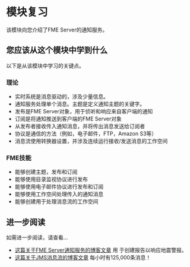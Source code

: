 # 模块复习

该模块向您介绍了FME Server的通知服务。

## 您应该从这个模块中学到什么 ##

以下是从该模块中学习的关键点。

### 理论 ###

- 实时系统是消息驱动的，涉及少量信息。
- 通知服务处理单个消息。主题是定义通知主题的关键字。
- 发布是FME Server对象，用于侦听和响应来自客户端的通知
- 订阅是将通知推送到客户端的FME Server对象
- 从发布者接收传入通知消息，并将传出消息发送给订阅者
- 协议是通信的方法（例如，电子邮件，FTP，Amazon S3等）
- 消息流使用转换器设置，并涉及连续运行接收/发送消息的工作空间

### FME技能 ###

- 能够创建主题，发布和订阅
- 能够使用目录监视协议进行发布
- 能够使用电子邮件协议进行发布和订阅
- 能够使用工作空间处理传入的通知消息
- 能够创建用于处理消息流的工作空间

## 进一步阅读 ##

如需进一步阅读，请查看... 

- [这篇关于FME Server通知服务的博客文章](http://blog.safe.com/2016/05/real-time-earthquake-reports-powered-by-fme-notification-services/) 用  于创建报告以响应地震警报。
- [这篇关于JMS消息流的博客文章](http://blog.safe.com/2014/12/125000-mph-railways/) 每小时有125,000条消息！
